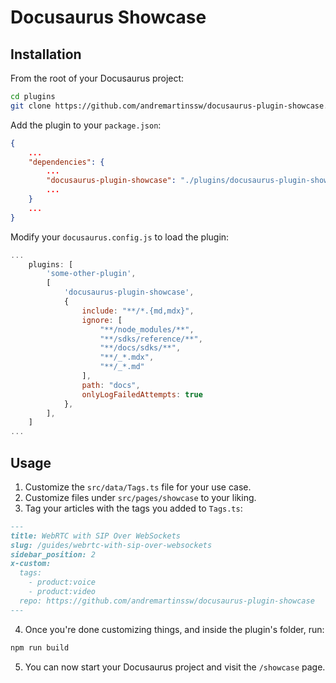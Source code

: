 # Docusaurus Showcase 

## Installation
From the root of your Docusaurus project:
```bash
cd plugins
git clone https://github.com/andremartinssw/docusaurus-plugin-showcase.git
```

Add the plugin to your `package.json`:
```json
{
    ...
    "dependencies": {
        ...
        "docusaurus-plugin-showcase": "./plugins/docusaurus-plugin-showcase",
        ...
    }
    ...
}
```

Modify your `docusaurus.config.js` to load the plugin:
```javascript
...
    plugins: [
        'some-other-plugin',
        [
            'docusaurus-plugin-showcase',
            {
                include: "**/*.{md,mdx}",
                ignore: [
                    "**/node_modules/**",
                    "**/sdks/reference/**",
                    "**/docs/sdks/**",
                    "**/_*.mdx",
                    "**/_*.md"
                ],
                path: "docs",
                onlyLogFailedAttempts: true
            },
        ],
    ]
...
```

## Usage
1. Customize the `src/data/Tags.ts` file for your use case.
2. Customize files under `src/pages/showcase` to your liking.
2. Tag your articles with the tags you added to `Tags.ts`:
```markdown
---
title: WebRTC with SIP Over WebSockets
slug: /guides/webrtc-with-sip-over-websockets
sidebar_position: 2
x-custom:
  tags:
    - product:voice
    - product:video
  repo: https://github.com/andremartinssw/docusaurus-plugin-showcase
---
```

4. Once you're done customizing things, and inside the plugin's folder, run:
```bash
npm run build
```
5. You can now start your Docusaurus project and visit the `/showcase` page.
